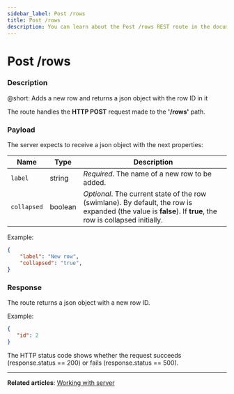 ```yaml
---
sidebar_label: Post /rows
title: Post /rows
description: You can learn about the Post /rows REST route in the documentation of the DHTMLX JavaScript Kanban library. Browse developer guides and API reference, try out code examples and live demos, and download a free 30-day evaluation version of DHTMLX Kanban.
---
```


# Post /rows

### Description

@short: Adds a new row and returns a json object with the row ID in it

The route handles the **HTTP POST** request made to the **'/rows'** path.

### Payload

The server expects to receive a json object with the next properties:

| Name       | Type        | Description |
| ----------- | ----------- | ----------- |
| `label`       |  string  | *Required*. The name of a new row to be added.|
| `collapsed`   |  boolean | *Optional*. The current state of the row (swimlane). By default, the row is expanded (the value is **false**). If **true**, the row is collapsed initially.|

Example:

~~~json
{
    "label": "New row",
    "collapsed": "true",
}
~~~


### Response

The route returns a json object with a new row ID.

Example:

~~~json
{    
   "id": 2
}
~~~

The HTTP status code shows whether the request succeeds (response.status == 200) or fails (response.status == 500).

---

**Related articles**: [Working with server](guides/working_with_server.md)
